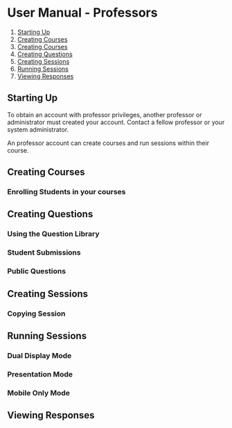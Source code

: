 # User Manual - Professors

1. [Starting Up](#starting-up)
2. [Creating Courses](#creating-courses)
3. [Creating Courses](#Creating-Courses)
4. [Creating Questions](#Creating-Questions)
5. [Creating Sessions](#Creating-Sessions)
6. [Running Sessions](#Running-Sessions)
7. [Viewing Responses](#Viewing-Responses)

## Starting Up
To obtain an account with professor privileges, another professor or administrator must created your account. Contact a fellow professor or your system administrator.

An professor account can create courses and run sessions within their course.

## Creating Courses

### Enrolling Students in your courses


## Creating Questions

### Using the Question Library

### Student Submissions

### Public Questions


## Creating Sessions

### Copying Session


## Running Sessions

### Dual Display Mode

### Presentation Mode

### Mobile Only Mode


## Viewing Responses
